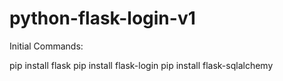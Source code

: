 # python-flask-login-v1

Initial Commands:

pip install flask
pip install flask-login
pip install flask-sqlalchemy

